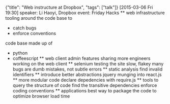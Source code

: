{"title": "Web instructure at Dropbox", "tags": ["talk"]}
[2015-03-06 Fri 19:30]
speaker: Li Haoyi, Dropbox
event: Friday Hacks
** web infrastructure
tooling around the code base to
 * catch bugs
 * enforce conventions

code base made up of
 * python
 * coffeescript
** web client
admin features
sharing
more engineers working on the web client
** selenium testing the site
slow, flakey
many bugs are dumb mistakes, not subtle errors
** static analysis
find invalid identifiers
** introduce better abstractions
jquery munging into react.js
** more modular code
declare depedencies with require.js
** tools to query the structure of code
find the transitive dependencies
enforce coding conventions
** applications
best way to package the code to optimize browser load time
